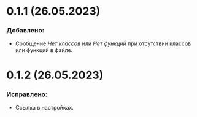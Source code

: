 # 0.1.1 (26.05.2023)

### Добавлено:

 + Сообщение *Нет классов* или *Нет функций*
   при отсутствии классов или функций в файле.

# 0.1.2 (26.05.2023)

### Исправлено:

 * Ссылка в настройках.
